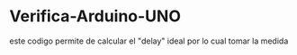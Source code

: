 # Verifica-Arduino-UNO
este codigo permite de calcular el "delay" ideal por lo cual tomar la medida
